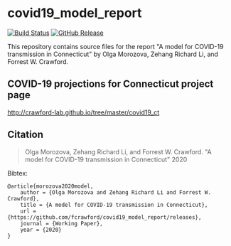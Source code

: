 # covid19_model_report

[![Build Status](https://travis-ci.com/fcrawford/covid19_model_report.svg?branch=master)](https://travis-ci.com/fcrawford/covid19_model_report) 
[![GitHub Release](https://img.shields.io/badge/download-latest-brightgreen.svg)](https://github.com/fcrawford/covid19_model_report/releases/latest) 


This repository contains source files for the report "A model for COVID-19 transmission in Connecticut" by Olga Morozova, Zehang Richard Li, and Forrest W. Crawford.


## COVID-19 projections for Connecticut project page

http://crawford-lab.github.io/tree/master/covid19_ct

## Citation

>  Olga Morozova, Zehang Richard Li, and Forrest W. Crawford. "A model for COVID-19 transmission in Connecticut" 2020


Bibtex:
```
@article{morozova2020model,
    author = {Olga Morozova and Zehang Richard Li and Forrest W. Crawford},
    title = {A model for COVID-19 transmission in Connecticut},
    url = {https://github.com/fcrawford/covid19_model_report/releases},
    journal = {Working Paper},
    year = {2020}
}
```



